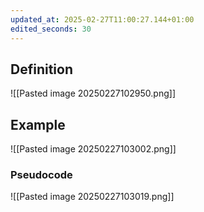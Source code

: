 ```yaml
---
updated_at: 2025-02-27T11:00:27.144+01:00
edited_seconds: 30
---
```

## Definition
![[Pasted image 20250227102950.png]]

## Example
![[Pasted image 20250227103002.png]]
### Pseudocode
![[Pasted image 20250227103019.png]]
